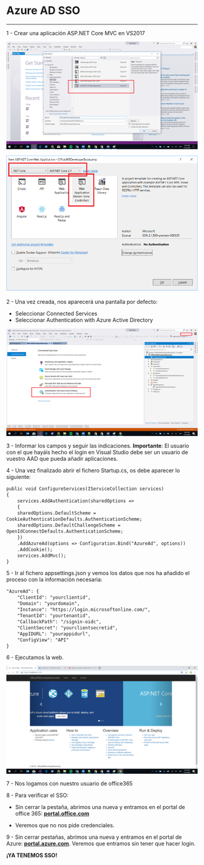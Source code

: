 # Azure AD SSO

----------
1 - Crear una aplicación ASP.NET Core MVC en VS2017

![alt text](../media/SSO/VS2017MVC1.png)
          
![alt text2](../media/SSO/VS2017MVC2.png)

2 - Una vez creada, nos aparecerá una pantalla por defecto:

- Seleccionar Connected Services
- Seleccionar Authentication with Azure Active Directory 
  
![alt text3](../media/SSO/VS2017MVC3.png)

3 - Informar los campos y seguir las indicaciones. **Importante**: El usuario con el que hayáis  hecho el login en Visual Studio debe ser un usuario de vuestro AAD que pueda añadir aplicaciones.

4 - Una vez finalizado abrir el fichero Startup.cs, os debe aparecer lo siguiente:

	public void ConfigureServices(IServiceCollection services)
	{	
		services.AddAuthentication(sharedOptions =>  
		{  
		sharedOptions.DefaultScheme = CookieAuthenticationDefaults.AuthenticationScheme;  
		sharedOptions.DefaultChallengeScheme = OpenIdConnectDefaults.AuthenticationScheme;  
		})  
		.AddAzureAd(options => Configuration.Bind("AzureAd", options))  
		.AddCookie();  
		services.AddMvc();  
	}

5 - Ir al fichero appsettings.json y vemos los datos que nos ha añadido el proceso con la información necesaria:

	"AzureAd": {
	    "ClientId": "yourclientid",
	    "Domain": "yourdomain",
	    "Instance": "https://login.microsoftonline.com/",
	    "TenantId": "yourtenantid",
	    "CallbackPath": "/signin-oidc",
	    "ClientSecret": "yourclientsecretid",
	    "AppIDURL": "yourappidurl",
	    "ConfigView": "API"
	}

6 - Ejecutamos la web.

![alt text3](../media/SSO/VS2017MVC4.png)

7 - Nos logamos con nuestro usuario de office365

8 - Para verificar el SSO:

- Sin cerrar la pestaña, abrimos una nueva y entramos en el portal de office 365: **[portal.office.com](http://portal.office.com "portal office 365")**
  
- Veremos que no nos pide credenciales.

9 - Sin cerrar pestañas, abrimos una nueva y entramos en el portal de Azure: **[portal.azure.com](https://portal.azure.com "portal azure")**. Veremos que entramos sin tener que hacer login.

**¡YA TENEMOS SSO!**
